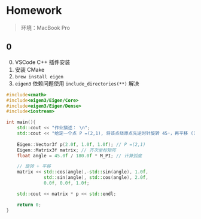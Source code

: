 # Homework

> 环境：MacBook Pro

## 0

0. VSCode C++ 插件安装
1. 安装 CMake
2. `brew install eigen`
3. `eigen3` 依赖问题使用 `include_directories(**)` 解决

```c++
#include<cmath>
#include<eigen3/Eigen/Core>
#include<eigen3/Eigen/Dense>
#include<iostream>

int main(){
    std::cout << "作业描述： \n";
    std::cout << "给定一个点 P =(2,1), 将该点绕原点先逆时针旋转 45◦，再平移 (1,2), 计算出 变换后点的坐标(要求用齐次坐标进行计算)。 \n";
    
    Eigen::Vector3f p(2.0f, 1.0f, 1.0f); // P =(2,1)
    Eigen::Matrix3f matrix; // 齐次坐标矩阵
    float angle = 45.0f / 180.0f * M_PI; // 计算弧度

    // 旋转 + 平移
    matrix << std::cos(angle),-std::sin(angle), 1.0f,
              std::sin(angle), std::cos(angle), 2.0f,
              0.0f, 0.0f, 1.0f;

    std::cout << matrix * p << std::endl;

    return 0;
}
```
